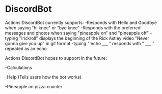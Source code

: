 # DiscordBot

Actions DiscordBot currently supports:
-Responds with Hello and Goodbye when saying "hi knee" or "bye knee"
-Responds with the preferred messages and photos when saying "pineapple on" and "pineapple off"
-typing "!rickroll" displays the beginning of the Rick Astley video "Never gonna give you up" in gif format
-typing "!echo ___ " responds with " ___ " repeated as an echo  


Actions DiscordBot hopes to support in the future:

-Calculations

-Help (Tells users how the bot works)

-Pineapple on pizza counter
